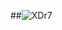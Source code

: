 ##![XDr7](https://github.com/user-attachments/assets/7e2b9224-6f52-450d-9674-7417e8107754)



<!--
**mendez50/mendez50** is a ✨ _special_ ✨ repository because its `README.md` (this file) appears on your GitHub profile.
![gojo-satoru](https://github.com/user-attachments/assets/dad3f![japanese-animation](https://github.com/user-attachments/assets/ddebcac9-1dbc-45a2-bec4-99649c1d901d)
91a-193f-4342-b4a0-800f3f8fad81)

Here are some ideas to get you started:

- 🔭 I’m currently working on ...
- 🌱 I’m currently learning ...
- 👯 I’m looking to collaborate on ...![gojo-satoru](https://github.com/user-attachments/assets/4be8fc01-8984-42a8-93e1-a75540f3159d)

- 🤔 I’m looking for help with ...
- 💬 Ask me about ...
- 📫 How to reach me: ...
- 😄 Pronouns: ...
- ⚡ Fun fact: ...
-->
